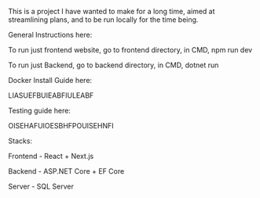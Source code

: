 This is a project I have wanted to make for a long time, aimed at streamlining plans, and to be run locally for the time being.

General Instructions here:

To run just frontend website, go to frontend directory, in CMD, npm run dev

To run just Backend, go to backend directory, in CMD, dotnet run

Docker Install Guide here:

LIASUEFBUIEABFIULEABF

Testing guide here:

OISEHAFUIOESBHFPOUISEHNFI

Stacks:

Frontend - React + Next.js

Backend - ASP.NET Core + EF Core

Server - SQL Server

